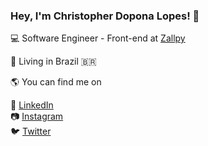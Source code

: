 ### Hey, I'm Christopher Dopona Lopes! 👋

💻 Software Engineer - Front-end at [Zallpy](https://zallpy.com/)

🏡 Living in Brazil 🇧🇷

🌎 You can find me on

<!-- ⚛️ [My site](https://doponalopes.com.br) <br> -->
💼 [LinkedIn](https://www.linkedin.com/in/christopher-dopona-lopes-4218b2a7/) <br>
📷 [Instagram](https://www.instagram.com/doponalopes) <br>
🐦 [Twitter](https://twitter.com/dopona_lopes)
